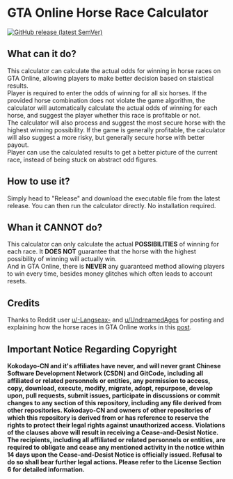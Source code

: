 # GTA Online Horse Race Calculator  
[![GitHub release (latest SemVer)](https://img.shields.io/github/v/release/Kokodayo-CN/HorseRaceCalculator?label=stable&style=flat-square)](https://github.com/Kokodayo-CN/HorseRaceCalculator/releases/latest)
## What can it do?  
This calculator can calculate the actual odds for winning in horse races on GTA Online, allowing players to make better decision based on staistical results.  
Player is required to enter the odds of winning for all six horses. If the provided horse combination does not violate the game algorithm, the calculator will automatically calculate the actual odds of winning for each horse, and suggest the player whether this race is profitable or not.  
The calculator will also process and suggest the most secure horse with the highest winning possibility. If the game is generally profitable, the calculator will also suggest a more risky, but generally secure horse with better payout.  
Player can use the calculated results to get a better picture of the current race, instead of being stuck on abstract odd figures.  

## How to use it?  
Simply head to "Release" and download the executable file from the latest release. You can then run the calculator directly. No installation required.  

## Whan it CANNOT do?  
This calculator can only calculate the actual **POSSIBILITIES** of winning for each race. It **DOES NOT** guarantee that the horse with the highest possibility of winning will actually win.  
And in GTA Online, there is **NEVER** any guaranteed method allowing players to win every time, besides money glitches which often leads to account resets.  

## Credits  
Thanks to Reddit user [u/-Langseax-](https://www.reddit.com/user/-Langseax-/) and [u/UndreamedAges](https://www.reddit.com/user/UndreamedAges/) for posting and explaining how the horse races in GTA Online works in this [post](https://www.reddit.com/r/gtaonline/comments/1agaqjn/profitable_casino_horse_racing_inside_track_with/?rdt=49199).

## Important Notice Regarding Copyright  
**Kokodayo-CN and it's affiliates have never, and will never grant Chinese Software Development Network (CSDN) and GitCode, including all affiliated or related personnels or entities, any permission to access, copy, download, execute, modify, migrate, adopt, repurpose, develop upon, pull requests, submit issues, participate in discussions or commit changes to any section of this repository, including any file derived from other repositories. Kokodayo-CN and owners of other repositories of which this repository is derived from or has reference to reserve the rights to protect their legal rights against unauthorized access. Violations of the clauses above will result in receiving a Cease-and-Desist Notice. The recipients, including all affiliated or related personnels or entities, are required to obligate and cease any mentioned activity in the notice within 14 days upon the Cease-and-Desist Notice is officially issued. Refusal to do so shall bear further legal actions. Please refer to the License Section 6 for detailed information.**
